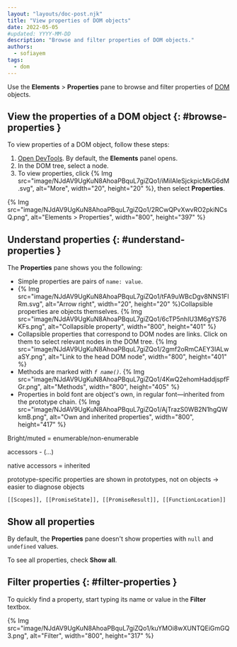 ```yaml
---
layout: "layouts/doc-post.njk"
title: "View properties of DOM objects"
date: 2022-05-05
#updated: YYYY-MM-DD
description: "Browse and filter properties of DOM objects."
authors:
  - sofiayem
tags:
  - dom
---
```


Use the **Elements** > **Properties** pane to browse and filter properties of [DOM][1] objects.

## View the properties of a DOM object {: #browse-properties }

To view properties of a DOM object, follow these steps:

1. [Open DevTools](/docs/devtools/open). By default, the **Elements** panel opens.
1. In the DOM tree, select a node.
1. To view properties, click {% Img src="image/NJdAV9UgKuN8AhoaPBquL7giZQo1/iMilAleSjckpicMkG6dM.svg", alt="More", width="20", height="20" %}, then select **Properties**.

{% Img src="image/NJdAV9UgKuN8AhoaPBquL7giZQo1/2RCwQPvXwvRO2pkiNCsQ.png", alt="Elements > Properties", width="800", height="397" %}

## Understand properties {: #understand-properties }

The **Properties** pane shows you the following:

- Simple properties are pairs of `name: value`.
- {% Img src="image/NJdAV9UgKuN8AhoaPBquL7giZQo1/tFA9uWBcDgv8NNS1FlRm.svg", alt="Arrow right", width="20", height="20" %}Collapsible properties are objects themselves.
   {% Img src="image/NJdAV9UgKuN8AhoaPBquL7giZQo1/6cTP5nhIU3M6gYS76KFs.png", alt="Collapsible property", width="800", height="401" %}
- Collapsible properties that correspond to DOM nodes are links. Click on them to select relevant nodes in the DOM tree.
   {% Img src="image/NJdAV9UgKuN8AhoaPBquL7giZQo1/2gmf2oRmCAEY3IALwaSY.png", alt="Link to the head DOM node", width="800", height="401" %}
- Methods are marked with *`f name()`*.
   {% Img src="image/NJdAV9UgKuN8AhoaPBquL7giZQo1/4KwQ2ehomHaddjspfFGr.png", alt="Methods", width="800", height="405" %}
- Properties in bold font are object's own, in regular font—inherited from the prototype chain.
   {% Img src="image/NJdAV9UgKuN8AhoaPBquL7giZQo1/AjTrazS0WB2N1hgQWkmB.png", alt="Own and inherited properties", width="800", height="417" %}

Bright/muted = enumerable/non-enumerable

accessors - (...)

native accessors = inherited

prototype-specific properties are shown in prototypes, not on objects -> easier to diagnose objects

`[[Scopes]], [[PromiseState]], [[PromiseResult]], [[FunctionLocation]]`

## Show all properties

By default, the **Properties** pane doesn't show properties with `null` and `undefined` values.

To see all properties, check **Show all**.

## Filter properties {: #filter-properties }

To quickly find a property, start typing its name or value in the **Filter** textbox.

{% Img src="image/NJdAV9UgKuN8AhoaPBquL7giZQo1/kuYMOi8wXUNTQEiGmGQ3.png", alt="Filter", width="800", height="317" %}

[1]: https://developer.mozilla.org/en-US/docs/Web/API/Document_Object_Model/Introduction

